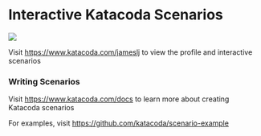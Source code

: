 # Interactive Katacoda Scenarios

[![](http://shields.katacoda.com/katacoda/jameslj/count.svg)](https://www.katacoda.com/jameslj "Get your profile on Katacoda.com")

Visit https://www.katacoda.com/jameslj to view the profile and interactive scenarios

### Writing Scenarios
Visit https://www.katacoda.com/docs to learn more about creating Katacoda scenarios

For examples, visit https://github.com/katacoda/scenario-example
